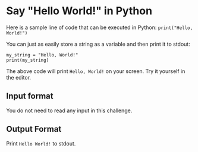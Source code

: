 # Say "Hello World!" in Python

Here is a sample line of code that can be executed in Python:
```print("Hello, World!")```

You can just as easily store a string as a variable and then print it to stdout:
```
my_string = "Hello, World!"
print(my_string)
```
The above code will print ```Hello, World!``` on your screen. Try it yourself in the editor.

## Input format
You do not need to read any input in this challenge.

## Output Format
Print ```Hello World!``` to stdout.
